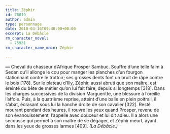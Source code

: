 ```yaml
---
title: Zéphir
id: 76019
author: admin
type: personnage
date: 2010-03-16T09:40:00+00:00
excerpt: La Débâcle
rm_character_novel:
  - 75931
rm_character_name_main: Zéphir

---
```

**—** Cheval du chasseur d&rsquo;Afrique Prosper Sambuc. Souffre d&rsquo;une telle faim à Sedan qu&rsquo;il allonge le cou pour manger les planches d&rsquo;un fourgon stationnant contre le trottoir; ses grosses dents font un bruit de râpe contre le bois [178]. Sur le plateau d&rsquo;Illy, Zéphir, aussi abruti que son maître, est éreinté du bête de métier qu&rsquo;on lui fait faire, depuis si longtemps [318]. Dans les charges successives de la division Margueritte, une blessure à l&rsquo;oreille l&rsquo;affole. Puis, à la quatrième reprise, atteint d&rsquo;une balle en plein poitrail, il s&rsquo;abat, écrasant sous lui la hanche droite de son cavalier [322]. Resté mourant pendant des heures, il rouvre les yeux quand Prosper, revenu de son évanouissement, l&rsquo;appelle avec douceur et lui dit adieu. Il a alors une secousse qui permet à son maître de se dégager, et Zéphir meurt, ayant dans les yeux de grosses larmes [409]. _(La Débâcle.)_